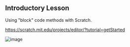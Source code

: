 ## Introductory Lesson
Using "block" code methods with Scratch.

https://scratch.mit.edu/projects/editor/?tutorial=getStarted

![image](https://github.com/ions29/cpp-reading-material/assets/127531384/ff0d5d93-bd91-431d-9660-c2b09eef0465)
